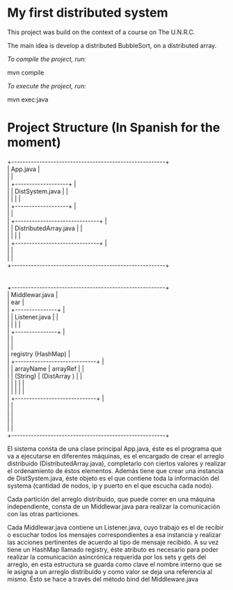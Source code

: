 # My first distributed system #

This project was build on the context of a course on The U.N.R.C.

The main idea is develop a distributed BubbleSort, on a distributed
array.

*To compile the project, run:*

mvn compile

*To execute the project, run:*

mvn exec:java


# Project Structure (In Spanish for the moment) # 

+-------------------------------------------------------+ <br />
|   App.java                                            | <br />
|                                                       | <br />
|   +-------------------+                               | <br /> 
|   | DistSystem.java   |                               | <br />
|   |                   |                               | <br />
|   +-------------------+                               | <br />
|                                                       | <br />
|   +------------------------------+                    | <br />
|   | DistributedArray.java        |                    | <br />
|   |                              |                    | <br />
|   +------------------------------+                    | <br />
|                                                       | <br />
|                                                       | <br />
+-------------------------------------------------------+ <br />
 <br />
 <br />
+-------------------------------------------------------+ <br />
|   Middlewar.java                                      | <br />
|    ear                                                | <br />
|    +---------------+                                  | <br />
|    | Listener.java |                                  | <br />
|    |               |                                  | <br />
|    +---------------+                                  | <br />
|                                                       | <br />
|                                                       | <br />
|    registry (HashMap)                                 | <br />
|    +-----------------------------+                    | <br />
|    |  arrayName   | arrayRef     |                    | <br />
|    |   (String)   | (DistArray ) |                    | <br />
|    |              |              |                    | <br />
|    |              |              |                    | <br />
|    +-----------------------------+                    | <br />
|                                                       | <br />
|                                                       | <br />
|                                                       | <br />
|                                                       | <br />
+-------------------------------------------------------+ <br />


El sistema consta de una clase principal App.java, éste es el programa que va 
a ejecutarse en diferentes máquinas, es el encargado de crear el arreglo 
distribuido (DistributedArray.java), completarlo con ciertos valores y realizar
el ordenamiento de éstos elementos. Además tiene que crear una instancia de 
DistSystem.java, éste objeto es el que contiene toda la información del systema
(cantidad de nodos, ip y puerto en el que escucha cada nodo).

Cada partición del arreglo distribuido, que puede correr en una máquina 
independiente, consta de un Middlewar.java para realizar la comunicación con las
otras particiones. 

Cada Middlewar.java contiene un Listener.java, cuyo trabajo es el de
recibir o escuchar todos los mensajes correspondientes a esa instancia y realizar
las acciones pertinentes de acuerdo al tipo de mensaje recibido. A su vez tiene
un HashMap llamado registry, éste atributo es necesario para poder realizar la 
comunicación asincrónica requerida por los sets y gets del arreglo, en esta
estructura se guarda como clave el nombre interno que se le asigna a un arreglo
distribuido y como valor se deja una referencia al mismo. Ésto se hace a través
del método bind del Middleware.java

